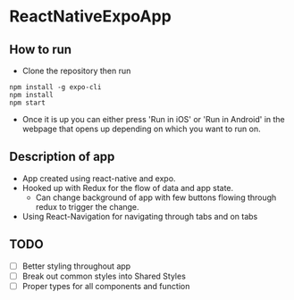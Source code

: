 # ReactNativeExpoApp
## How to run
- Clone the repository then run
```
npm install -g expo-cli
npm install
npm start
```
- Once it is up you can either press 'Run in iOS' or 'Run in Android' in the webpage that opens up depending on which you want to run on.

## Description of app

- App created using react-native and expo.
- Hooked up with Redux for the flow of data and app state.
  - Can change background of app with few buttons flowing through redux to trigger the change.
- Using React-Navigation for navigating through tabs and on tabs

## TODO

- [ ] Better styling throughout app
- [ ] Break out common styles into Shared Styles
- [ ] Proper types for all components and function